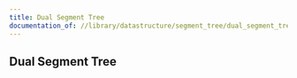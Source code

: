 ```yaml
---
title: Dual Segment Tree
documentation_of: //library/datastructure/segment_tree/dual_segment_tree.hpp
---
```

## Dual Segment Tree